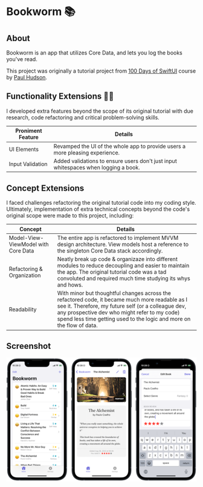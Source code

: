 #  Bookworm 📚

## About
Bookworm is an app that utilizes Core Data, and lets you log the books you've read.

This project was originally a tutorial project from [100 Days of SwiftUI](https://www.hackingwithswift.com/100/swiftui) course by [Paul Hudson](https://twitter.com/twostraws).

## Functionality Extensions 👨‍💻
I developed extra features beyond the scope of its original tutorial with due research, code refactoring and critical problem-solving skills.
<table>
	<thead>
		<tr>
			<th>Proniment Feature</th>
			<th>Details</th>
		</tr>
	</thead>
	<tbody>
		<tr>
			<td>UI Elements</td>
			<td>Revamped the UI of the whole app to provide users a more pleasing experience.</td>
		</tr>
		<tr>
			<td>Input Validation</td>
			<td>
			Added validations to ensure users don't just input whitespaces when logging a book.
			</td>
		</tr>
	</tbody>
</table>


## Concept Extensions
I faced challenges refactoring the original tutorial code into my coding style. Ultimately, implementation of extra technical concepts beyond the code's original scope were made to this project, including:
<table>
	<thead>
		<tr>
			<th>Concept</th>
			<th>Details</th>
		</tr>
	</thead>
	<tbody>
		<tr>
			<td>Model-View-ViewModel with Core Data</td>
			<td>The entire app is refactored to implement MVVM design architecture. View models host a reference to the singleton Core Data stack accordingly.</td>
		</tr>
		<tr>
			<td>Refactoring & Organization</td>
			<td>Neatly break up code & organizaze into different modules to reduce decoupling and easier to maintain the app. The original tutorial code was a tad convoluted and required much time studying its whys and hows.</td>
		</tr>
		<tr>
			<td>Readability</td>
			<td>With minor but thoughtful changes across the refactored code, it became much more readable as I see it. Therefore, my future self (or a colleague dev, any prospective dev who might refer to my code) spend less time getting used to the logic and more on the flow of data.</td>
		</tr>
	</tbody>
</table>

## Screenshot
![screenshot](screenshots/screenshot.png)
